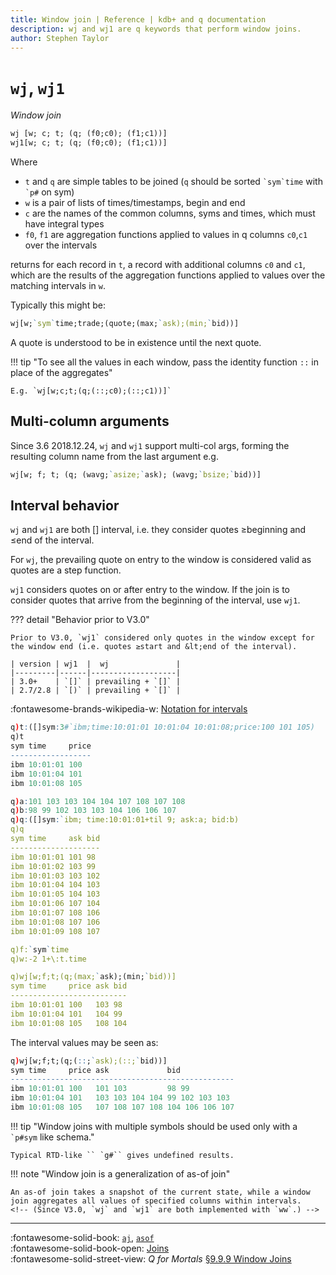 ```yaml
---
title: Window join | Reference | kdb+ and q documentation
description: wj and wj1 are q keywords that perform window joins.
author: Stephen Taylor
---
```

# `wj`, `wj1`





_Window join_

```txt
wj [w; c; t; (q; (f0;c0); (f1;c1))]
wj1[w; c; t; (q; (f0;c0); (f1;c1))]
```

Where

-   `t` and `q` are simple tables to be joined (`q` should be sorted `` `sym`time `` with `` `p# `` on sym)
-   `w` is a pair of lists of times/timestamps, begin and end
-   `c` are the names of the common columns, syms and times, which must have integral types
-   `f0`, `f1` are aggregation functions applied to values in q columns `c0`,`c1` over the intervals

returns for each record in `t`, a record with additional columns `c0` and `c1`, which are the results of the aggregation functions applied to values over the matching intervals in `w`.

Typically this might be:

```q
wj[w;`sym`time;trade;(quote;(max;`ask);(min;`bid))]
```

A quote is understood to be in existence until the next quote.

!!! tip "To see all the values in each window, pass the identity function `::` in place of the aggregates"

    E.g. `wj[w;c;t;(q;(::;c0);(::;c1))]`


## Multi-column arguments

Since 3.6 2018.12.24, `wj` and `wj1` support multi-col args, forming the resulting column name from the last argument e.g.

```q
wj[w; f; t; (q; (wavg;`asize;`ask); (wavg;`bsize;`bid))]
```


## Interval behavior

`wj` and `wj1` are both \[\] interval, i.e. they consider quotes ≥beginning and ≤end of the interval.

For `wj`, the prevailing quote on entry to the window is considered valid as quotes are a step function.

`wj1` considers quotes on or after entry to the window. If the join is to consider quotes that arrive from the beginning of the interval, use `wj1`.

??? detail "Behavior prior to V3.0"

    Prior to V3.0, `wj1` considered only quotes in the window except for the window end (i.e. quotes ≥start and &lt;end of the interval).

    | version | wj1  |  wj               |
    |---------|------|-------------------|
    | 3.0+    | `[]` | prevailing + `[]` |
    | 2.7/2.8 | `[)` | prevailing + `[]` |

:fontawesome-brands-wikipedia-w:
[Notation for intervals](https://en.wikipedia.org/wiki/Interval_(mathematics)#Notations_for_intervals "Wikipedia")


```q
q)t:([]sym:3#`ibm;time:10:01:01 10:01:04 10:01:08;price:100 101 105)
q)t
sym time     price
------------------
ibm 10:01:01 100
ibm 10:01:04 101
ibm 10:01:08 105

q)a:101 103 103 104 104 107 108 107 108
q)b:98 99 102 103 103 104 106 106 107
q)q:([]sym:`ibm; time:10:01:01+til 9; ask:a; bid:b)
q)q
sym time     ask bid
--------------------
ibm 10:01:01 101 98
ibm 10:01:02 103 99
ibm 10:01:03 103 102
ibm 10:01:04 104 103
ibm 10:01:05 104 103
ibm 10:01:06 107 104
ibm 10:01:07 108 106
ibm 10:01:08 107 106
ibm 10:01:09 108 107

q)f:`sym`time
q)w:-2 1+\:t.time

q)wj[w;f;t;(q;(max;`ask);(min;`bid))]
sym time     price ask bid
--------------------------
ibm 10:01:01 100   103 98
ibm 10:01:04 101   104 99
ibm 10:01:08 105   108 104
```

The interval values may be seen as:

```q
q)wj[w;f;t;(q;(::;`ask);(::;`bid))]
sym time     price ask             bid
--------------------------------------------------
ibm 10:01:01 100   101 103         98 99
ibm 10:01:04 101   103 103 104 104 99 102 103 103
ibm 10:01:08 105   107 108 107 108 104 106 106 107
```


!!! tip "Window joins with multiple symbols should be used only with a `` `p#sym`` like schema." 

    Typical RTD-like `` `g#`` gives undefined results.

!!! note "Window join is a generalization of as-of join"

    An as-of join takes a snapshot of the current state, while a window join aggregates all values of specified columns within intervals. 
    <!-- (Since V3.0, `wj` and `wj1` are both implemented with `ww`.) -->


----
:fontawesome-solid-book:
[`aj`](aj.md),
[`asof`](asof.md)
<br>
:fontawesome-solid-book-open:
[Joins](../basics/joins.md)
<br>
:fontawesome-solid-street-view:
_Q for Mortals_
[§9.9.9 Window Joins](/q4m3/9_Queries_q-sql/#999-window-join)

